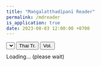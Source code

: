 ```yaml
---
title: "Maṅgalatthadīpanī Reader"
permalink: /mdreader
is_application: true
date: 2023-08-03 12:00:00 +0700
---
```


<div style="padding-bottom:10px;">
<select id="paranumselector" onChange="mdReader.goParaNum();"></select>
<button onClick="mdReader.openTransThai();">Thai Tr.</button>
<button id="volumebutton" onClick="mdReader.goVolume();">Vol.</button>
</div>
<div id="textdisplay">Loading... (please wait)</div>
<script src="/assets/js/mdreader.js"></script>
<script src="/assets/js/pako_inflate.min.js"></script>
<script>
mdReader.loadText();
</script>

